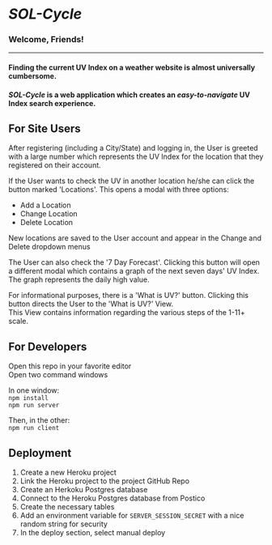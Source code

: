 
# *SOL-Cycle*

### Welcome, Friends!
___
#### Finding the current UV Index on a weather website is almost universally cumbersome.
#### **_SOL-Cycle_** is a web application which creates an *easy-to-navigate* UV Index search experience.

## For Site Users
After registering (including a City/State) and logging in, the User is greeted with a large number which represents the UV Index for the location that they registered on their account.  

If the User wants to check the UV in another location he/she can click the button marked 'Locations'. This opens a modal with three options:

+ Add a Location
+ Change Location
+ Delete Location

New locations are saved to the User account and appear in the Change and Delete dropdown menus

The User can also check the '7 Day Forecast'. Clicking this button will open a different modal which contains a graph of the next seven days' UV Index. The graph represents the daily high value.

For informational purposes, there is a 'What is UV?' button. Clicking this button directs the User to the 'What is UV?' View.  
This View contains information regarding the various steps of the 1-11+ scale.  


## For Developers

Open this repo in your favorite editor  
Open two command windows



In one window:  
`npm install`  
`npm run server`  

Then, in the other:  
`npm run client`


## Deployment

1. Create a new Heroku project
1. Link the Heroku project to the project GitHub Repo
1. Create an Herkoku Postgres database
1. Connect to the Heroku Postgres database from Postico
1. Create the necessary tables
1. Add an environment variable for `SERVER_SESSION_SECRET` with a nice random string for security
1. In the deploy section, select manual deploy
